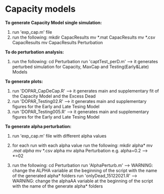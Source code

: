 # Capacity models

**To generate Capacity Model single simulation:**
1) run 'exp_cap.m' file
2) run the following:
  mkdir CapacResults
  mv *.mat CapacResults
  mv *.csv CapacResults
  mv CapacResults Perturbation

**To do perturbation analysis:**
1) run the following:
    cd Perturbation
    run 'captTest_perD.m' --> it generates perturbed simulation for Capacity, MaxCap and Testing(Early&Late) Models

**To generate plots:**
1) run 'DOPAR_CapDeCap.R' --> it generates main and supplementary fit of the Capacity Model and the Excess Dead
2) run 'DOPAR_Testing02.R' --> it generates main and supplementary figures for the Early and Late Tesing Model
3) run 'DOPAR_Testing005.R' --> it generates main and supplementary figures for the Early and Late Tesing Model


**To generate alpha perturbation:**
1) run 'exp_cap.m' file with different alpha values
2) for each run with each alpha value
    run the following:
      mkdir alpha*
      mv *.mat alpha*
      mv *.csv alpha
      mv alpha Perturbation
      e.g. alpha=0.2 --> *=02
      
3) run the following:
    cd Perturbation
    run 'AlphaPerturb.m' --> WARNING: change the ALPHA variable at the beginning of the script with the name of the generated alpha* folders
    run 'onlyDead_15122021.R' --> WARNING: change the alphaAA variable at the beginning of the script with the name of the generate alpha* folders
